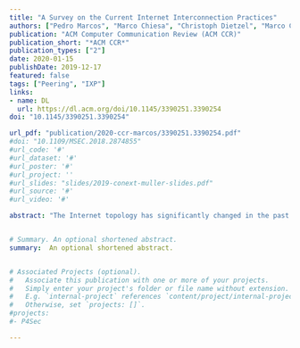 ```yaml
---
title: "A Survey on the Current Internet Interconnection Practices"
authors: ["Pedro Marcos", "Marco Chiesa", "Christoph Dietzel", "Marco Canini", "Marinho Barcellos"]
publication: "ACM Computer Communication Review (ACM CCR)"
publication_short: "*ACM CCR*"
publication_types: ["2"]
date: 2020-01-15
publishDate: 2019-12-17
featured: false
tags: ["Peering", "IXP"]
links:
- name: DL
  url: https://dl.acm.org/doi/10.1145/3390251.3390254
doi: "10.1145/3390251.3390254"

url_pdf: "publication/2020-ccr-marcos/3390251.3390254.pdf"
#doi: "10.1109/MSEC.2018.2874855"
#url_code: '#'
#url_dataset: '#'
#url_poster: '#'
#url_project: ''
#url_slides: "slides/2019-conext-muller-slides.pdf"
#url_source: '#'
#url_video: '#'

abstract: "The Internet topology has significantly changed in the past years. Today, it is richly connected and flattened. Such a change has been driven mostly by the fast growth of peering infrastructures and the expansion of Content Delivery Networks as alternatives to reduce interconnection costs and improve traffic delivery performance. While the topology evolution is perceptible, it is unclear whether or not the interconnection process has evolved or if it continues to be an ad-hoc and lengthy process. To shed light on the current practices of the Internet interconnection ecosystem and how these could impact the Internet, we surveyed more than 100 network operators and peering coordinators. We divide our results into two parts:(i)(i) the current interconnection practices, including the steps of the process and the reasons to establish new interconnection agreements or to renegotiate existing ones, and the parameters discussed by network operators. In part (ii)(ii), we report the existing limitations and how the interconnection ecosystem can evolve in the future. We show that despite the changes in the topology, interconnecting continues to be a cumbersome process that usually takes days, weeks, or even months to complete, which is in stark contrast with the desire of most operators in reducing the interconnection setup time. We also identify that even being primary candidates to evolve the interconnection process, emerging on-demand connectivity companies are only fulfilling part of the existing gap between the current interconnection practices and the network operators' desires."


# Summary. An optional shortened abstract.
summary:  An optional shortened abstract.


# Associated Projects (optional).
#   Associate this publication with one or more of your projects.
#   Simply enter your project's folder or file name without extension.
#   E.g. `internal-project` references `content/project/internal-project/index.md`.
#   Otherwise, set `projects: []`.
#projects:
#- P4Sec

---
```




